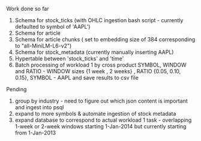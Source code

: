 Work done so far
1) Schema for stock_ticks (with OHLC ingestion bash script - currently defaulted to symbol of 'AAPL')
2) Schema for article
3) Schema for article chunks ( set to embedding size of 384 corresponding to "all-MiniLM-L6-v2")
4) Schema for stock_metadata (currently manually inserting AAPL)
5) Hypertable between 'stock_ticks' and 'time'
6) Batch processing of workload 1 by cross product SYMBOL, WINDOW and RATIO - WINDOW sizes {1 week , 2 weeks} , RATIO {0.05, 0.10, 0.15}, SYMBOL - AAPL and save results to csv file


Pending
1) group by industry - need to figure out which json content is important and ingest into psql
2) expand to more symbols & automate ingestion of stock metadata
3) expand database to correspond to actual workload 1 task - overlapping 1-week or 2-week windows starting 1-Jan-2014 but currently starting from 1-Jan-2013